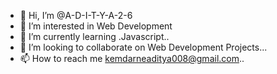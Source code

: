 - 👋 Hi, I’m @A-D-I-T-Y-A-2-6
- 👀 I’m interested in Web Development
- 🌱 I’m currently learning .Javascript..
- 💞️ I’m looking to collaborate on Web Development Projects...
- 📫 How to reach me kemdarneaditya008@gmail.com..

<!---
A-D-I-T-Y-A-2-6/A-D-I-T-Y-A-2-6 is a ✨ special ✨ repository because its `README.md` (this file) appears on your GitHub profile.
You can click the Preview link to take a look at your changes.
--->
